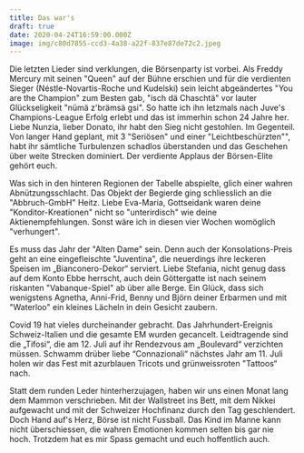 ```yaml
---
title: Das war's
draft: true
date: 2020-04-24T16:59:00.000Z
image: img/c80d7855-ccd3-4a38-a22f-837e87de72c2.jpeg
---
```

Die letzten Lieder sind verklungen, die Börsenparty ist vorbei. Als Freddy Mercury mit seinen "Queen" auf der Bühne erschien und für die verdienten Sieger (Néstle-Novartis-Roche und Kudelski) sein leicht abgeändertes "You are the Champion" zum Besten gab, "isch dä Chaschtä" vor lauter Glückseligkeit "nümä z'brämsä gsi".  So hatte ich ihn letzmals nach Juve's Champions-League Erfolg erlebt und das ist immerhin schon 24 Jahre her. Liebe Nunzia, lieber Donato, ihr habt den Sieg nicht gestohlen. Im Gegenteil. Von langer Hand geplant, mit 3 "Seriösen" und einer "Leichtbeschürzten"", habt ihr sämtliche Turbulenzen schadlos überstanden und das Geschehen über weite Strecken dominiert. Der verdiente Applaus der Börsen-Elite gehört euch. 

Was sich in den hinteren Regionen der Tabelle abspielte, glich einer wahren Abnützungsschlacht. Das Objekt der Begierde ging schliesslich an die "Abbruch-GmbH" Heitz. Liebe Eva-Maria, Gottseidank waren deine "Konditor-Kreationen" nicht so "unterirdisch" wie deine Aktienempfehlungen. Sonst wäre ich in diesen vier Wochen womöglich "verhungert".

Es muss das Jahr der "Alten Dame" sein. Denn auch der Konsolations-Preis geht an eine eingefleischte "Juventina", die neuerdings ihre leckeren Speisen im „Bianconero-Dekor“ serviert. Liebe Stefania, nicht genug dass auf dem Konto Ebbe herrscht, auch dein Göttergatte ist nach seinem riskanten "Vabanque-Spiel" ab über alle Berge. Ein Glück, dass sich wenigstens Agnetha, Anni-Frid, Benny und Björn deiner Erbarmen und mit "Waterloo" ein kleines Lächeln in dein Gesicht zaubern.

Covid 19 hat vieles durcheinander gebracht. Das Jahrhundert-Ereignis Schweiz-Italien und die gesamte EM wurden gecancelt. Leidtragende sind die „Tifosi“, die am 12. Juli auf ihr Rendezvous am „Boulevard“ verzichten müssen. Schwamm drüber liebe “Connazionali“ nächstes Jahr am 11. Juli holen wir das Fest mit azurblauen Tricots und grünweissroten "Tattoos“ nach. 

Statt dem runden Leder hinterherzujagen, haben wir uns einen Monat lang dem Mammon verschrieben. Mit der Wallstreet ins Bett, mit dem Nikkei aufgewacht und mit der Schweizer Hochfinanz durch den Tag geschlendert. Doch Hand auf's Herz, Börse ist nicht Fussball. Das Kind im Manne kann nicht überschiessen, die wahren Emotionen kommen selten bis gar nie hoch. Trotzdem hat es mir Spass gemacht und euch hoffentlich auch.